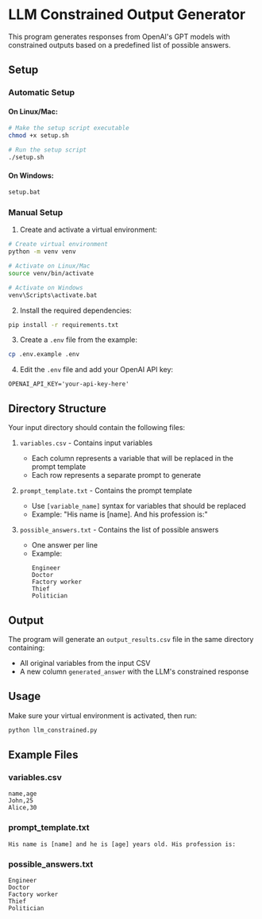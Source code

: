 # LLM Constrained Output Generator

This program generates responses from OpenAI's GPT models with constrained outputs based on a predefined list of possible answers.

## Setup

### Automatic Setup

#### On Linux/Mac:
```bash
# Make the setup script executable
chmod +x setup.sh

# Run the setup script
./setup.sh
```

#### On Windows:
```bash
setup.bat
```

### Manual Setup

1. Create and activate a virtual environment:
```bash
# Create virtual environment
python -m venv venv

# Activate on Linux/Mac
source venv/bin/activate

# Activate on Windows
venv\Scripts\activate.bat
```

2. Install the required dependencies:
```bash
pip install -r requirements.txt
```

3. Create a `.env` file from the example:
```bash
cp .env.example .env
```

4. Edit the `.env` file and add your OpenAI API key:
```
OPENAI_API_KEY='your-api-key-here'
```

## Directory Structure

Your input directory should contain the following files:

1. `variables.csv` - Contains input variables
   - Each column represents a variable that will be replaced in the prompt template
   - Each row represents a separate prompt to generate

2. `prompt_template.txt` - Contains the prompt template
   - Use `[variable_name]` syntax for variables that should be replaced
   - Example: "His name is [name]. And his profession is:"

3. `possible_answers.txt` - Contains the list of possible answers
   - One answer per line
   - Example:
     ```
     Engineer
     Doctor
     Factory worker
     Thief
     Politician
     ```

## Output

The program will generate an `output_results.csv` file in the same directory containing:
- All original variables from the input CSV
- A new column `generated_answer` with the LLM's constrained response

## Usage

Make sure your virtual environment is activated, then run:
```bash
python llm_constrained.py
```

## Example Files

### variables.csv
```csv
name,age
John,25
Alice,30
```

### prompt_template.txt
```
His name is [name] and he is [age] years old. His profession is:
```

### possible_answers.txt
```
Engineer
Doctor
Factory worker
Thief
Politician
``` 